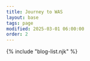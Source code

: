 ```yaml
---
title: Journey to WAS
layout: base
tags: page
modified: 2025-03-01 06:00:00
order: 2
---
```


<div class="my-10 text-xl/8">
  {% include "blog-list.njk" %}
</div>
